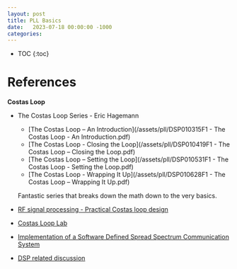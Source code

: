 ```yaml
---
layout: post
title: PLL Basics
date:   2023-07-18 00:00:00 -1000
categories:
---
```


* TOC
{:toc}


# References

**Costas Loop**

* The Costas Loop Series - Eric Hagemann

    * [The Costas Loop – An Introduction](/assets/pll/DSP010315F1 - The Costas Loop - An Introduction.pdf)
    * [The Costas Loop - Closing the Loop](/assets/pll/DSP010419F1 - The Costas Loop – Closing the Loop.pdf)
    * [The Costas Loop – Setting the Loop](/assets/pll/DSP010531F1 - The Costas Loop - Setting the Loop.pdf)
    * [The Costas Loop - Wrapping It Up](/assets/pll/DSP010628F1 - The Costas Loop – Wrapping It Up.pdf)

    Fantastic series that breaks down the math down to the very basics.

* [RF signal processing - Practical Costas loop design](https://ez.analog.com/cfs-filesystemfile/__key/communityserver-discussions-components-files/333/Costas-Loop.pdf)

* [Costas Loop Lab](http://zimmer.fresnostate.edu/~pkinman/pdfs/Costas%20Loop.pdf)

* [Implementation of a Software Defined Spread Spectrum Communication System](https://egrove.olemiss.edu/cgi/viewcontent.cgi?article=1032&context=etd)

* [DSP related discussion](https://www.dsprelated.com/showthread/comp.dsp/112658-1.php)


